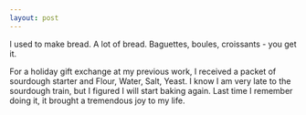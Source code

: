 ```yaml
---
layout: post
---
```

I used to make bread. A lot of bread. Baguettes, boules, croissants - you get it. 

For a holiday gift exchange at my previous work, I received a packet of sourdough starter and Flour, Water, Salt, Yeast. I know I am very late to the sourdough train, but I figured I will start baking again. Last time I remember doing it, it brought a tremendous joy to my life.